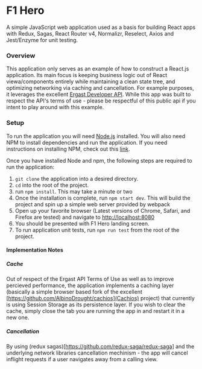 # F1 Hero 
A simple JavaScript web application used as a basis for building React apps with Redux, Sagas, React Router v4, Normalizr, Reselect, Axios and Jest/Enzyme for unit testing. 

### Overview
This application only serves as an example of how to construct a React.js application. Its main focus is keeping business logic out of React viewa/components entirely while maintaining a clean state tree, and optimizing networking via caching and cancellation. 
For example purposes, it leverages the excellent [Ergast Developer API](http://ergast.com/mrd/). While this app was built to respect the API's terms of use - please be respectful of this public api if you intent to play around with this example. 

### Setup

To run the application you will need [Node.js](https://nodejs.org) installed. 
You will also need NPM to install dependencies and run the application. If you need instructions on installing NPM, check out this [link](https://docs.npmjs.com/getting-started/installing-node).

Once you have installed Node and npm, the following steps are required to run the application:

1. `git clone` the application into a desired directory.
2. `cd` into the root of the project.
3. run `npm install`. This may take a minute or two
4. Once the installation is complete, run `npm start dev`. This will build the project and spin up a simple web server provided by webpack
5. Open up your favorite browser (Latest versions of Chrome, Safari, and Firefox are tested) and navigate to [http://localhost:8080](http://localhost:8080)
6. You should be presented with F1 Hero landing screen.
7. To run application unit tests, run `npm run test` from the root of the project.


#### Implementation Notes

##### Cache
Out of respect of the Ergast API Terms of Use as well as to improve percieved performance, the application implements a caching layer (basically a simple browser based fork of the excellent [https://github.com/AlbinoDrought/cachios](Cachios) project) that currently is using Session Storage as its persistence layer. If you wish to clear the cache, simply close the tab you are running the app in and restart it in a new one.

##### Cancellation
By using (redux sagas)[https://github.com/redux-saga/redux-saga] and the underlying network libraries cancellation mechinism - the app will cancel inflight requests if a user navigates away from a calling view. 



